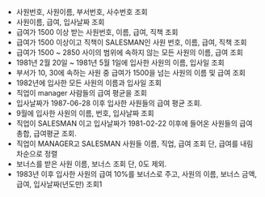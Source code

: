 - 사원번호, 사원이름, 부서번호, 사수번호 조회
- 사원이름, 급여, 입사날짜 조회
- 급여가 1500 이상 받는 사원번호, 이름, 급여, 직책 조회
- 급여가 1500 이상이고 직책이 SALESMAN인 사원 번호, 이름, 급여, 직책 조회
- 급여가 1500 ~ 2850 사이의 범위에 속하지 않는 모든 사원의 이름, 급여 조회
- 1981년 2월 20일 ~ 1981년 5월 1일에 입사한 사원의 이름, 입사일 조회
- 부서가 10, 30에 속하는 사원 중 급여가 1500을 넘는 사원의 이름 및 급여 조회
- 1982년에 입사한 모든 사원의 이름과 입사일 조회
- 직업이 manager 사람들의 급여 평균을 조회
- 입사날짜가 1987-06-28 이후 입사한 사원들의 급여 평균 조회.
- 9월에 입사한 사원의 이름, 번호, 입사날짜 조회
- 직업이 SALESMAN 이고 입사날짜가 1981-02-22 이후에 들어온 사원들의 급여 총합, 급여평균 조회.
- 직업이 MANAGER고 SALESMAN 사원들 이름, 직업, 급여 조회 단, 급여를 내림차순으로 정렬
- 보너스를 받은 사원 이름, 보너스 조회 단, 0도 제외.
- 1983년 이후 입사한 사원의 급여 10%를 보너스로 주고, 사원의 이름, 보너스 금액, 급여, 입사날짜(년도만) 조회1